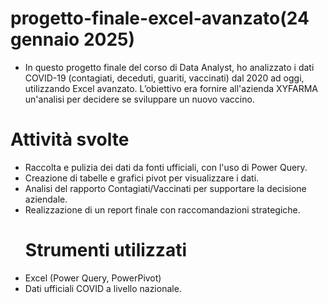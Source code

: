 # progetto-finale-excel-avanzato(24 gennaio 2025)
* In questo progetto finale del corso di Data Analyst, ho analizzato i dati COVID-19 (contagiati, deceduti, guariti, vaccinati) dal 2020 ad oggi, utilizzando Excel avanzato. L’obiettivo era fornire all'azienda XYFARMA un'analisi per decidere se sviluppare un nuovo vaccino.
# Attività svolte
* Raccolta e pulizia dei dati da fonti ufficiali, con l'uso di Power Query.
* Creazione di tabelle e grafici pivot per visualizzare i dati.
* Analisi del rapporto Contagiati/Vaccinati per supportare la decisione aziendale.
* Realizzazione di un report finale con raccomandazioni strategiche.
  # Strumenti utilizzati
* Excel (Power Query, PowerPivot)
* Dati ufficiali COVID a livello nazionale.
